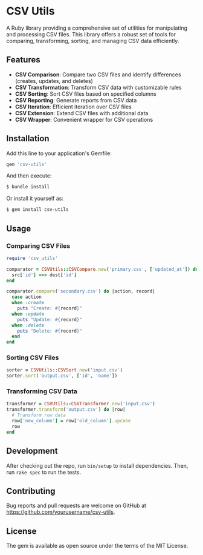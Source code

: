 # CSV Utils

A Ruby library providing a comprehensive set of utilities for manipulating and processing CSV files. This library offers a robust set of tools for comparing, transforming, sorting, and managing CSV data efficiently.

## Features

- **CSV Comparison**: Compare two CSV files and identify differences (creates, updates, and deletes)
- **CSV Transformation**: Transform CSV data with customizable rules
- **CSV Sorting**: Sort CSV files based on specified columns
- **CSV Reporting**: Generate reports from CSV data
- **CSV Iteration**: Efficient iteration over CSV files
- **CSV Extension**: Extend CSV files with additional data
- **CSV Wrapper**: Convenient wrapper for CSV operations

## Installation

Add this line to your application's Gemfile:

```ruby
gem 'csv-utils'
```

And then execute:

```bash
$ bundle install
```

Or install it yourself as:

```bash
$ gem install csv-utils
```

## Usage

### Comparing CSV Files

```ruby
require 'csv_utils'

comparator = CSVUtils::CSVCompare.new('primary.csv', ['updated_at']) do |src, dest|
  src['id'] <=> dest['id']
end

comparator.compare('secondary.csv') do |action, record|
  case action
  when :create
    puts "Create: #{record}"
  when :update
    puts "Update: #{record}"
  when :delete
    puts "Delete: #{record}"
  end
end
```

### Sorting CSV Files

```ruby
sorter = CSVUtils::CSVSort.new('input.csv')
sorter.sort('output.csv', ['id', 'name'])
```

### Transforming CSV Data

```ruby
transformer = CSVUtils::CSVTransformer.new('input.csv')
transformer.transform('output.csv') do |row|
  # Transform row data
  row['new_column'] = row['old_column'].upcase
  row
end
```

## Development

After checking out the repo, run `bin/setup` to install dependencies. Then, run `rake spec` to run the tests.

## Contributing

Bug reports and pull requests are welcome on GitHub at https://github.com/yourusername/csv-utils.

## License

The gem is available as open source under the terms of the MIT License.
